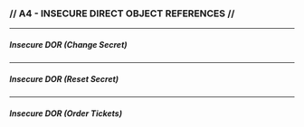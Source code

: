 ### // A4 - INSECURE DIRECT OBJECT REFERENCES //
---
##### Insecure DOR (Change Secret)
---
##### Insecure DOR (Reset Secret)
---
##### Insecure DOR (Order Tickets)
